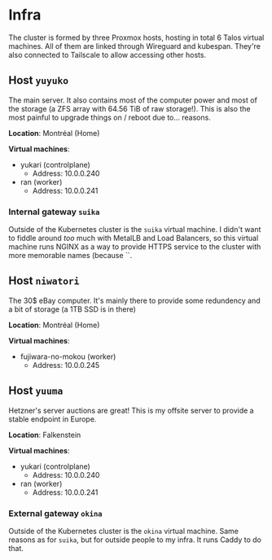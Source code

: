 # Infra

The cluster is formed by three Proxmox hosts, hosting in total 6 Talos virtual machines. All of them are linked through Wireguard and kubespan. They're also connected to Tailscale to allow accessing other hosts.

## Host `yuyuko`

The main server. It also contains most of the computer power and most of the storage (a ZFS array with 64.56 TiB of raw storage!). This is also the most painful to upgrade things on / reboot due to... reasons.

**Location**: Montréal (Home)

**Virtual machines**:
- yukari (controlplane)
	- Address: 10.0.0.240
- ran (worker)
	- Address: 10.0.0.241

### Internal gateway `suika`

Outside of the Kubernetes cluster is the `suika` virtual machine. I didn't want to fiddle around _too_ much with MetalLB and Load Balancers, so this virtual machine runs NGINX as a way to provide HTTPS service to the cluster with more memorable names (because ``.

## Host `niwatori`

The 30$ eBay computer. It's mainly there to provide some redundency and a bit of storage (a 1TB SSD is in there)

**Location**: Montréal (Home)

**Virtual machines**:
- fujiwara-no-mokou (worker)
	- Address: 10.0.0.245

## Host `yuuma`

Hetzner's server auctions are great! This is my offsite server to provide a stable endpoint in Europe.

**Location**: Falkenstein

**Virtual machines**:
- yukari (controlplane)
	- Address: 10.0.0.240
- ran (worker)
	- Address: 10.0.0.241

### External gateway `okina`

Outside of the Kubernetes cluster is the `okina` virtual machine. Same reasons as for `suika`, but for outside people to my infra. It runs Caddy to do that.
